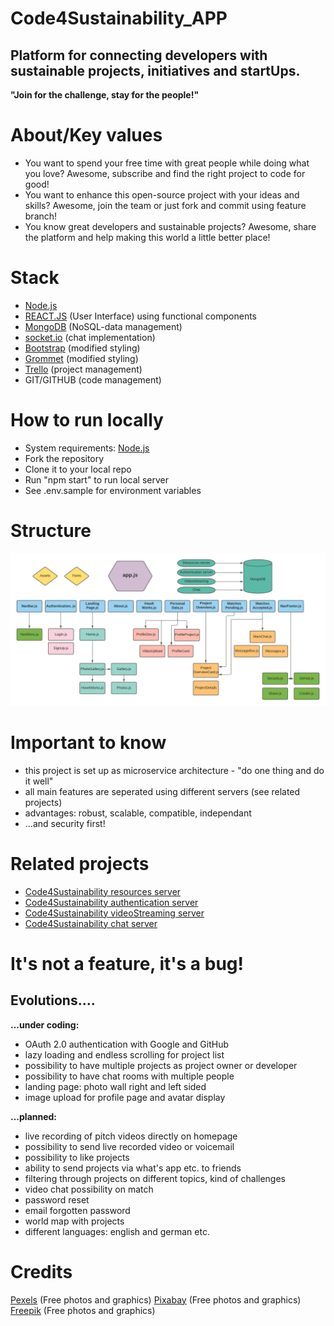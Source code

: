 # Code4Sustainability_APP

## Platform for connecting developers with sustainable projects, initiatives and startUps.
**"Join for the challenge, stay for the people!"**

# About/Key values

* You want to spend your free time with great people while doing what you love? Awesome, subscribe and find the right project to code for good!
* You want to enhance this open-source project with your ideas and skills? Awesome, join the team or just fork and commit using feature branch!
* You know great developers and sustainable projects? Awesome, share the platform and help making this world a little better place!

# Stack

* [Node.js](https://nodejs.org/)
* [REACT.JS](https://reactjs.org/) (User Interface) using functional components 
* [MongoDB](https://www.mongodb.com/de) (NoSQL-data management)
* [socket.io](https://socket.io/) (chat implementation)
* [Bootstrap](https://react-bootstrap.github.io/) (modified styling)
* [Grommet](https://v2.grommet.io/) (modified styling)
* [Trello](https://trello.com/) (project management)
* GIT/GITHUB (code management)

# How to run locally

- System requirements: [Node.js](https://nodejs.org/)
- Fork the repository
- Clone it to your local repo
- Run "npm start" to run local server
- See .env.sample for environment variables

# Structure

<img src="./src/Assets/readMe/Cosy_GraphikApp.png" title="Structre of app component hierarchy" alt="Structre of app component hierarchy" width="800">

# Important to know
* this project is set up as microservice architecture - "do one thing and do it well"
* all main features are seperated using different servers (see related projects)
* advantages: robust, scalable, compatible, independant
* ...and security first!

# Related projects

* [Code4Sustainability resources server](https://github.com/Natascha2020/Code4Sustainability_API.git)
* [Code4Sustainability authentication server](https://github.com/Natascha2020/Code4Sustainability_Auth.git)
* [Code4Sustainability videoStreaming server](https://github.com/Natascha2020/Code4Sustainability_VideoStreaming.git)
* [Code4Sustainability chat server](https://github.com/Natascha2020/Code4Sustainability_Chat.git)

# It's not a feature, it's a bug!

## Evolutions....

**...under coding:**
* OAuth 2.0 authentication with Google and GitHub
* lazy loading and endless scrolling for project list
* possibility to have multiple projects as project owner or developer
* possibility to have chat rooms with multiple people
* landing page: photo wall right and left sided
* image upload for profile page and avatar display

**...planned:**
* live recording of pitch videos directly on homepage
* possibility to send live recorded video or voicemail
* possibility to like projects
* ability to send projects via what's app etc. to friends
* filtering through projects on different topics, kind of challenges
* video chat possibility on match
* password reset
* email forgotten password
* world map with projects
* different languages: english and german etc.

# Credits

[Pexels](https://www.pexels.com/de-de/) (Free photos and graphics)
[Pixabay](https://pixabay.com/de/) (Free photos and graphics)
[Freepik](https://de.freepik.com/) (Free photos and graphics)
